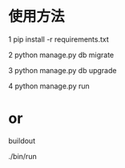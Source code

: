 # 使用方法

1 pip install -r requirements.txt

2 python manage.py db migrate

3 python manage.py db upgrade

4 python manage.py run

# or

buildout

./bin/run
